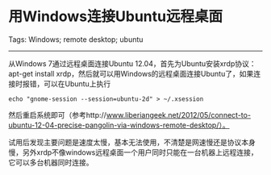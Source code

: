 # 用Windows连接Ubuntu远程桌面
Tags: Windows; remote desktop; ubuntu

------

从Windows 7通过远程桌面连接Ubuntu 12.04，首先为Ubuntu安装xrdp协议：apt-get install xrdp，然后就可以用Windows的远程桌面连接Ubuntu了，如果连接时报错，可以在Ubuntu上执行

    echo "gnome-session --session=ubuntu-2d" > ~/.xsession

然后重启系统即可（参考http://www.liberiangeek.net/2012/05/connect-to-ubuntu-12-04-precise-pangolin-via-windows-remote-desktop/）。

试用后发现主要问题是速度太慢，基本无法使用，不清楚是网速慢还是协议本身慢，另外xrdp不像windows远程桌面一个用户同时只能在一台机器上远程连接，它可以多台机器同时连接。
